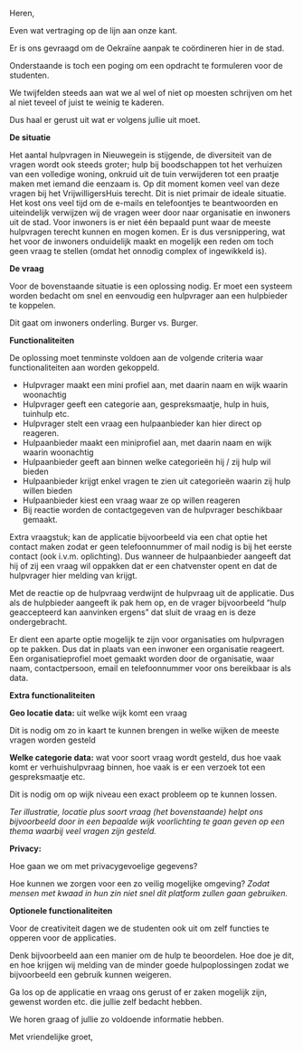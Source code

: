Heren,

Even wat vertraging op de lijn aan onze kant.

Er is ons gevraagd om de Oekraïne aanpak te coördineren hier in de stad.

Onderstaande is toch een poging om een opdracht te formuleren voor de studenten.

We twijfelden steeds aan wat we al wel of niet op moesten schrijven om het al niet teveel of juist te weinig te kaderen.

Dus haal er gerust uit wat er volgens jullie uit moet.

**De situatie**

Het aantal hulpvragen in Nieuwegein is stijgende, de diversiteit van de vragen wordt ook steeds groter; hulp bij boodschappen tot het verhuizen van een volledige woning, onkruid uit de tuin verwijderen tot een praatje maken met iemand die eenzaam is. Op dit moment komen veel van deze vragen bij het VrijwilligersHuis terecht. Dit is niet primair de ideale situatie. Het kost ons veel tijd om de e-mails en telefoontjes te beantwoorden en uiteindelijk verwijzen wij de vragen weer door naar organisatie en inwoners uit de stad. Voor inwoners is er niet één bepaald punt waar de meeste hulpvragen terecht kunnen en mogen komen. Er is dus versnippering, wat het voor de inwoners onduidelijk maakt en mogelijk een reden om toch geen vraag te stellen (omdat het onnodig complex of ingewikkeld is).

**De vraag**

Voor de bovenstaande situatie is een oplossing nodig. Er moet een systeem worden bedacht om snel en eenvoudig een hulpvrager aan een hulpbieder te koppelen.

Dit gaat om inwoners onderling. Burger vs. Burger.

**Functionaliteiten**

De oplossing moet tenminste voldoen aan de volgende criteria waar functionaliteiten aan worden gekoppeld.

- Hulpvrager maakt een mini profiel aan, met daarin naam en wijk waarin woonachtig
- Hulpvrager geeft een categorie aan, gespreksmaatje, hulp in huis, tuinhulp etc.
- Hulpvrager stelt een vraag een hulpaanbieder kan hier direct op reageren.
- Hulpaanbieder maakt een miniprofiel aan, met daarin naam en wijk waarin woonachtig
- Hulpaanbieder geeft aan binnen welke categorieën hij / zij hulp wil bieden
- Hulpaanbieder krijgt enkel vragen te zien uit categorieën waarin zij hulp willen bieden
- Hulpaanbieder kiest een vraag waar ze op willen reageren
- Bij reactie worden de contactgegeven van de hulpvrager beschikbaar gemaakt.

Extra vraagstuk; kan de applicatie bijvoorbeeld via een chat optie het contact maken zodat er geen telefoonnummer of mail nodig is bij het eerste contact (ook i.v.m. oplichting). Dus wanneer de hulpaanbieder aangeeft dat hij of zij een vraag wil oppakken dat er een chatvenster opent en dat de hulpvrager hier melding van krijgt.

Met de reactie op de hulpvraag verdwijnt de hulpvraag uit de applicatie. Dus als de hulpbieder aangeeft ik pak hem op, en de vrager bijvoorbeeld “hulp geaccepteerd kan aanvinken ergens” dat sluit de vraag en is deze ondergebracht.

Er dient een aparte optie mogelijk te zijn voor organisaties om hulpvragen op te pakken. Dus dat in plaats van een inwoner een organisatie reageert. Een organisatieprofiel moet gemaakt worden door de organisatie, waar naam, contactpersoon, email en telefoonnummer voor ons bereikbaar is als data.

**Extra functionaliteiten**

**Geo locatie data:** uit welke wijk komt een vraag

Dit is nodig om zo in kaart te kunnen brengen in welke wijken de meeste vragen worden gesteld

**Welke categorie data:** wat voor soort vraag wordt gesteld, dus hoe vaak komt er verhuishulpvraag binnen, hoe vaak is er een verzoek tot een gespreksmaatje etc.

Dit is nodig om op wijk niveau een exact probleem op te kunnen lossen.

*Ter illustratie, locatie plus soort vraag (het bovenstaande) helpt ons bijvoorbeeld door in een bepaalde wijk voorlichting te gaan geven op een thema waarbij veel vragen zijn gesteld.*

**Privacy:**

Hoe gaan we om met privacygevoelige gegevens?

Hoe kunnen we zorgen voor een zo veilig mogelijke omgeving? *Zodat mensen met kwaad in hun zin niet snel dit platform zullen gaan gebruiken.*

**Optionele functionaliteiten**

Voor de creativiteit dagen we de studenten ook uit om zelf functies te opperen voor de applicaties.

Denk bijvoorbeeld aan een manier om de hulp te beoordelen. Hoe doe je dit, en hoe krijgen wij melding van de minder goede hulpoplossingen zodat we bijvoorbeeld een gebruik kunnen weigeren.

Ga los op de applicatie en vraag ons gerust of er zaken mogelijk zijn, gewenst worden etc. die jullie zelf bedacht hebben.

We horen graag of jullie zo voldoende informatie hebben.

Met vriendelijke groet,